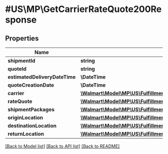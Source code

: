 # #US\MP\GetCarrierRateQuote200Response

## Properties

Name | Type | Description | Notes
------------ | ------------- | ------------- | -------------
**shipmentId** | **string** |  | [optional]
**quoteId** | **string** |  | [optional]
**estimatedDeliveryDateTime** | **\DateTime** |  | [optional]
**quoteCreationDate** | **\DateTime** |  | [optional]
**carrier** | [**\Walmart\Model\MP\US\Fulfillment\GetCarrierRateQuote200ResponseCarrier**](GetCarrierRateQuote200ResponseCarrier.md) |  | [optional]
**rateQuote** | [**\Walmart\Model\MP\US\Fulfillment\GetCarrierRateQuote200ResponseRateQuote**](GetCarrierRateQuote200ResponseRateQuote.md) |  | [optional]
**shipmentPackages** | [**\Walmart\Model\MP\US\Fulfillment\GetCarrierRateQuote200ResponseShipmentPackagesInner[]**](GetCarrierRateQuote200ResponseShipmentPackagesInner.md) |  | [optional]
**originLocation** | [**\Walmart\Model\MP\US\Fulfillment\GetCarrierRateQuote200ResponseOriginLocation**](GetCarrierRateQuote200ResponseOriginLocation.md) |  | [optional]
**destinationLocation** | [**\Walmart\Model\MP\US\Fulfillment\GetCarrierRateQuote200ResponseOriginLocation**](GetCarrierRateQuote200ResponseOriginLocation.md) |  | [optional]
**returnLocation** | [**\Walmart\Model\MP\US\Fulfillment\GetCarrierRateQuote200ResponseReturnLocation**](GetCarrierRateQuote200ResponseReturnLocation.md) |  | [optional]


[[Back to Model list]](../) [[Back to API list]](../../Api/US/MP) [[Back to README]](../../README.md)
